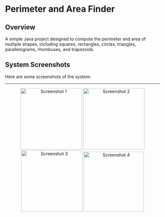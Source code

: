 # Perimeter and Area Finder

## Overview
A simple Java project designed to compute the perimeter and area of multiple shapes, including squares, rectangles, circles, triangles, parallelograms, rhombuses, and trapezoids.

## System Screenshots
Here are some screenshots of the system:

---

<p align="center">
  <img src="https://github.com/user-attachments/assets/21f88ef0-3e97-491c-97af-b34cc44c00aa" alt="Screenshot 1" width="200">
  <img src="https://github.com/user-attachments/assets/836953b4-3637-4dba-8979-77c92922554e" alt="Screenshot 2" width="200">
  <img src="https://github.com/user-attachments/assets/782243d1-8fb1-43f1-9170-18581fd0e15d" alt="Screenshot 3" width="200">
  <img src="https://github.com/user-attachments/assets/4012b63f-5002-4f5d-8729-559b3e08ed42" alt="Screenshot 4" width="196">
</p>
